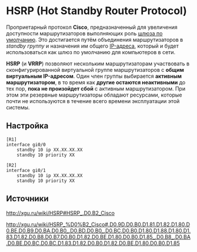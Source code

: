 # HSRP (Hot Standby Router Protocol)

Проприетарный протокол **Cisco**, предназначенный для увеличения доступности маршрутизаторов выполняющих роль [шлюза по умолчанию](http://xgu.ru/wiki/Маршрут_по_умолчанию). Это достигается путём объединения маршрутизаторов в *standby группу* и назначения им общего [IP-адреса](http://xgu.ru/wiki/IP-адрес), который и будет использоваться как шлюз по умолчанию для компьютеров в сети.

**HSRP** (и **VRRP**) позволяют нескольким маршрутизаторам участвовать в сконфигурированной виртуальной группе маршрутизаторов с **общим виртуальным IP-адресом**. Один член группы выбирается **активным маршрутизатором**, в то время как **другие остаются неактивными** до тех пор, **пока не произойдет сбой** с активным маршрутизатором. При этом эти резервные маршрутизаторы обладают ресурсами, которые почти не используются в течение всего времени эксплуатации этой системы.





## Настройка

```
[R1]
interface gi0/0
	standby 10 ip XX.XX.XX.XX
	standby 10 priority XX
	
[R2]
interface gi0/1
	standby 10 ip XX.XX.XX.XX
	standby 10 priority XX
```







## Источники

http://xgu.ru/wiki/HSRP#HSRP_.D0.B2_Cisco

http://xgu.ru/wiki/HSRP_%D0%B2_Cisco#.D0.9D.D0.B0.D1.81.D1.82.D1.80.D0.BE.D0.B9.D0.BA.D0.B0_.D0.BD.D0.B0_.D0.BC.D0.B0.D1.80.D1.88.D1.80.D1.83.D1.82.D0.B8.D0.B7.D0.B0.D1.82.D0.BE.D1.80.D0.B0.D1.85_.D0.B8_.D0.BA.D0.BE.D0.BC.D0.BC.D1.83.D1.82.D0.B0.D1.82.D0.BE.D1.80.D0.B0.D1.85